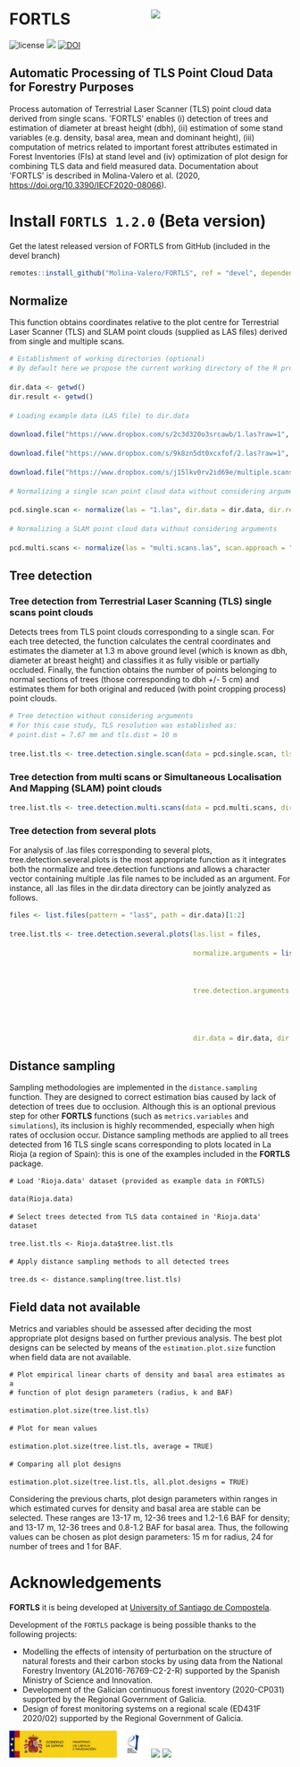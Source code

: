 
FORTLS <img src="https://github.com/Molina-Valero/FORTLS/blob/devel/man/figures/FORTLS.png" align="right" width="250"/>
======================================================================================================

![license](https://img.shields.io/badge/Licence-GPL--3-blue.svg)
[![](https://www.r-pkg.org/badges/version/FORTLS)](https://CRAN.R-project.org/package=FORTLS)
[![DOI](https://zenodo.org/badge/DOI/10.3390/IECF2020-08066.svg)](https://doi.org/10.3390/IECF2020-08066)

## Automatic Processing of TLS Point Cloud Data for Forestry Purposes
Process automation of Terrestrial Laser Scanner (TLS) point cloud data derived from single
scans. 'FORTLS' enables (i) detection of trees and estimation of diameter
at breast height (dbh), (ii) estimation of some stand variables (e.g. density,
basal area, mean and dominant height), (iii) computation of metrics related to important forest
attributes estimated in Forest Inventories (FIs) at stand level and (iv) optimization of plot design
for combining TLS data and field measured data. Documentation about 'FORTLS' is described
in Molina-Valero et al. (2020, <https://doi.org/10.3390/IECF2020-08066>).

# Install `FORTLS 1.2.0` (Beta version)

Get the latest released version of FORTLS from GitHub (included in the devel branch)

```r
remotes::install_github("Molina-Valero/FORTLS", ref = "devel", dependencies = TRUE)
```


## Normalize

This function obtains coordinates relative to the plot centre for Terrestrial Laser Scanner (TLS) and SLAM point clouds (supplied as LAS files) derived from single and multiple scans. 

```r
# Establishment of working directories (optional)
# By default here we propose the current working directory of the R process

dir.data <- getwd()
dir.result <- getwd()

# Loading example data (LAS file) to dir.data

download.file("https://www.dropbox.com/s/2c3d320o3srcawb/1.las?raw=1", destfile = file.path(dir.data, "1.las"), mode = "wb")

download.file("https://www.dropbox.com/s/9k8zn5dt0xcxfof/2.las?raw=1", destfile = file.path(dir.data, "2.las"), mode = "wb")

download.file("https://www.dropbox.com/s/j15lkv0rv2id69e/multiple.scans.las?raw=1", destfile = file.path(dir.data, "multi.scans.las"), mode = "wb")

# Normalizing a single scan point cloud data without considering arguments

pcd.single.scan <- normalize(las = "1.las", dir.data = dir.data, dir.result = dir.result)

# Normalizing a SLAM point cloud data without considering arguments

pcd.multi.scans <- normalize(las = "multi.scans.las", scan.approach = "multi", dir.data = dir.data, dir.result = dir.result)
```

## Tree detection
### Tree detection from Terrestrial Laser Scanning (TLS) single scans point clouds

Detects trees from TLS point clouds corresponding to a single scan. For each tree detected, the function calculates the central coordinates and estimates the diameter at 1.3 m above ground level (which is known as dbh, diameter at breast height) and classifies it as fully visible or partially occluded. Finally, the function obtains the number of points belonging to normal sections of trees (those corresponding to dbh +/- 5 cm) and estimates them for both original and reduced (with point cropping process) point clouds.

```r
# Tree detection without considering arguments
# For this case study, TLS resolution was established as:
# point.dist = 7.67 mm and tls.dist = 10 m

tree.list.tls <- tree.detection.single.scan(data = pcd.single.scan, tls.resolution = list(point.dist = 7.67, tls.dist = 10), dir.result = dir.result)
```
### Tree detection from multi scans or Simultaneous Localisation And Mapping (SLAM) point clouds

```r
tree.list.tls <- tree.detection.multi.scans(data = pcd.multi.scans, dir.result = dir.result)
```

### Tree detection from several plots
For analysis of .las files corresponding to several plots, tree.detection.several.plots is the most appropriate function as it integrates both the normalize and tree.detection functions and allows a character vector containing multiple .las file names to be included as an argument. For instance, all .las files in the dir.data directory can be jointly analyzed as follows.
```r
files <- list.files(pattern = "las$", path = dir.data)[1:2]

tree.list.tls <- tree.detection.several.plots(las.list = files,

                                              normalize.arguments = list(max.dist = 15,
                                                                         algorithm.dtm = "knnidw",
                                                                         res.dtm = 0.25),

                                              tree.detection.arguments = list(dbh.min = 7.5, dbh.max = 100,
                                                                              breaks = 1.3,
                                                                              tls.resolution = list(point.dist = 7.67,
                                                                                                    tls.dist = 10)),

                                              dir.data = dir.data, dir.result = dir.result)
```
## Distance sampling
Sampling methodologies are implemented in the `distance.sampling` function. They are designed to correct estimation bias caused by lack of detection of trees due to occlusion. Although this is an optional previous step for other  **FORTLS** functions (such as `metrics.variables` and `simulations`), its inclusion is highly recommended, especially when high rates of occlusion occur. Distance sampling methods are applied to all trees detected from 16 TLS single scans corresponding to plots located in La Rioja (a region of Spain): this is one of the examples included in the **FORTLS** package.
```{r warning=FALSE}
# Load 'Rioja.data' dataset (provided as example data in FORTLS)

data(Rioja.data)

# Select trees detected from TLS data contained in 'Rioja.data' dataset

tree.list.tls <- Rioja.data$tree.list.tls

# Apply distance sampling methods to all detected trees

tree.ds <- distance.sampling(tree.list.tls)
```
## Field data not available

Metrics and variables should be assessed after deciding the most appropriate plot designs based on further previous analysis. The best plot designs can be selected by means of the `estimation.plot.size` function when field data are not available.
```{r warning=FALSE}
# Plot empirical linear charts of density and basal area estimates as a
# function of plot design parameters (radius, k and BAF)

estimation.plot.size(tree.list.tls)

# Plot for mean values

estimation.plot.size(tree.list.tls, average = TRUE)

# Comparing all plot designs

estimation.plot.size(tree.list.tls, all.plot.designs = TRUE)
```
Considering the previous charts, plot design parameters within ranges in which estimated curves for density and basal area are stable can be selected. These ranges are 13-17 m, 12-36 trees and 1.2-1.6 BAF for density; and 13-17 m, 12-36 trees and 0.8-1.2 BAF for basal area. Thus, the following values can be chosen as plot design parameters: 15 m for radius, 24 for number of trees and 1 for BAF.

# Acknowledgements 

**FORTLS** it is being developed at [University of Santiago de Compostela](https://www.usc.gal/en).

Development of the `FORTLS` package is being possible thanks to the following projects:

* Modelling the effects of intensity of perturbation on the structure of natural forests and their carbon stocks by using data from the National Forestry Inventory (AL2016-76769-C2-2-R) supported by the Spanish Ministry of Science and Innovation.
* Development of the Galician continuous forest inventory (2020-CP031) supported by the Regional Government of Galicia.
* Design of forest monitoring systems on a regional scale (ED431F 2020/02) supported by the Regional Government of Galicia.

<img src="https://github.com/Molina-Valero/FORTLS/blob/devel/man/figures/MICINN_Gob_Web_AEI_2.jpg" align="default" width="250"/>
<img src="https://github.com/Molina-Valero/FORTLS/blob/devel/man/figures/Conxelleria_Medio_Rural.png" align="default" width="250"/>
<img src="https://github.com/Molina-Valero/FORTLS/blob/devel/man/figures/Conxelleria_Cultura_Educacion_Universidade.png" align="default" width="250"/>

